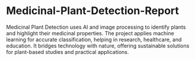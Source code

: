# Medicinal-Plant-Detection-Report
Medicinal Plant Detection uses AI and image processing to identify plants and highlight their medicinal properties. The project applies machine learning for accurate classification, helping in research, healthcare, and education. It bridges technology with nature, offering sustainable solutions for plant-based studies and practical applications.
